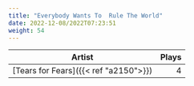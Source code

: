 ```yaml
---
title: "Everybody Wants To  Rule The World"
date: 2022-12-08/2022T07:23:51
weight: 54
---
```




 Artist | Plays 
----- | -----:
[Tears for Fears]({{< ref "a2150">}}) | 4
